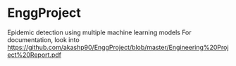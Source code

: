 # EnggProject
Epidemic detection using multiple machine learning models 
For documentation, look into https://github.com/akashp90/EnggProject/blob/master/Engineering%20Project%20Report.pdf
